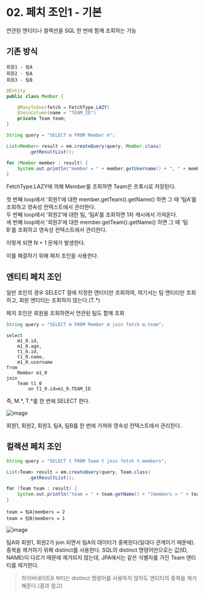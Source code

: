 # 02. 페치 조인1 - 기본
연관된 엔티티나 컬렉션을 SQL 한 번에 함께 조회하는 기능

## 기존 방식
```
회원1 - 팀A
회원2 - 팀A
회원3 - 팀B
```
```java
@Entity
public class Member {

    @ManyToOne(fetch = FetchType.LAZY)
    @JoinColumn(name = "TEAM_ID")
    private Team team;
}
```
```java
String query = "SELECT m FROM Member m";

List<Member> result = em.createQuery(query, Member.class)
        .getResultList();

for (Member member : result) {
    System.out.println("member = " + member.getUsername() + ", " + member.getTeam().getName());
}
```
FetchType.LAZY에 의해 Member를 조회하면 Team은 프록시로 저장된다.

첫 번째 loop에서 '회원1'에 대한 member.getTeam().getName() 하면 그 때 '팀A'를 조회하고 영속성 컨텍스트에서 관리한다.   
두 번째 loop에서 '회원2'에 대한 팀, '팀A'를 조회하면 1차 캐시에서 가져온다.   
세 번째 loop에서 '회원3'에 대한 member.getTeam().getName() 하면 그 때 '팀B'를 조회하고 영속성 컨텍스트에서 관리한다.

이렇게 되면 N + 1 문제가 발생한다.

이를 해결하기 위해 패치 조인을 사용한다.

## 엔티티 페치 조인
일반 조인의 경우 SELECT 절에 지정한 엔티티만 조회하여, 여기서는 팀 엔티티만 조회하고, 회원 엔티티는 조회하지 않는다.(T.*)

페치 조인은 회원을 조회하면서 연관된 팀도 함께 조회
```java
String query = "SELECT m FROM Member m join fetch m.team";
```
```
select
    m1_0.id,
    m1_0.age,
    t1_0.id,
    t1_0.name,
    m1_0.username 
from
    Member m1_0 
join
    Team t1_0 
        on t1_0.id=m1_0.TEAM_ID
```
즉, M.*, T.*를 한 번에 SELECT 한다.

![image](https://github.com/GYUNGAEEEE/inflearn-SpringBoot-JPA/assets/158580466/bcff3c02-2a6d-4671-959c-61e31778f952)

회원1, 회원2, 회원3, 팀A, 팀B를 한 번에 가져와 영속성 컨텍스트에서 관리한다.

## 컬렉션 페치 조인
```java
String query = "SELECT t FROM Team t join fetch t.members";

List<Team> result = em.createQuery(query, Team.class)
        .getResultList();

for (Team team : result) {
    System.out.println("team = " + team.getName() + "|members = " + team.getMembers().size());
}
```
```
team = 팀A|members = 2
team = 팀B|members = 1
```
![image](https://github.com/GYUNGAEEEE/inflearn-SpringBoot-JPA/assets/158580466/99a7b619-6d7f-4e7e-b92d-582a0478b136)

팀A와 회원1, 회원2가 join 되면서 팀A의 데이터가 중복된다(일대다 관계이기 때문에).
중복을 제거하기 위해 distinct를 사용한다.
SQL의 distinct 명령어만으로는 값(ID, NAME)이 다르기 때문에 제거되지 않는데, JPA에서는 같은 식별자를 가진 Team 엔티티를 제거한다.
> 하이버네이트6 부터는 distinct 명령어를 사용하지 않아도 엔티티의 중복을 제거해준다.(결과 참고)

